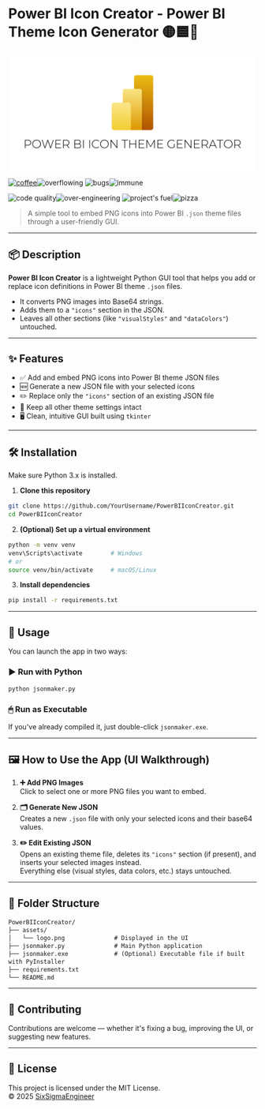 # Power BI Icon Creator - Power BI Theme Icon Generator 🟡🟦🔺

![Logo](assets/logo.png)

[![coffee](https://img.shields.io/badge/☕-coffee-red)](https://buymeacoffee.com)![overflowing](https://img.shields.io/badge/-overflowing-orange)
![bugs](https://img.shields.io/badge/-bugs-lightgrey)![immune](https://img.shields.io/badge/-immune-brightgreen)

![code quality](https://img.shields.io/badge/code%20quality-undefined-yellowgreen)![over-engineering](https://img.shields.io/badge/over--engineering-100%25-blue)
![project's fuel](https://img.shields.io/badge/project's-fuel-purple)![pizza](https://img.shields.io/badge/-pizza-important)

> A simple tool to embed PNG icons into Power BI `.json` theme files through a user-friendly GUI.

---

## 📦 Description

**Power BI Icon Creator** is a lightweight Python GUI tool that helps you add or replace icon definitions in Power BI theme `.json` files.

- It converts PNG images into Base64 strings.
- Adds them to a `"icons"` section in the JSON.
- Leaves all other sections (like `"visualStyles"` and `"dataColors"`) untouched.

---

## ✨ Features

- ✅ Add and embed PNG icons into Power BI theme JSON files  
- 🆕 Generate a new JSON file with your selected icons  
- ✏️ Replace only the `"icons"` section of an existing JSON file  
- 🎨 Keep all other theme settings intact  
- 🖥️ Clean, intuitive GUI built using `tkinter`

---

## 🛠 Installation

Make sure Python 3.x is installed.

1. **Clone this repository**

```bash
git clone https://github.com/YourUsername/PowerBIIconCreator.git
cd PowerBIIconCreator
```

2. **(Optional) Set up a virtual environment**

```bash
python -m venv venv
venv\Scripts\activate        # Windows
# or
source venv/bin/activate     # macOS/Linux
```

3. **Install dependencies**

```bash
pip install -r requirements.txt
```

---

## 🚀 Usage

You can launch the app in two ways:

### ▶️ Run with Python

```bash
python jsonmaker.py
```

### 🖱 Run as Executable

If you've already compiled it, just double-click `jsonmaker.exe`.

---

## 🖼 How to Use the App (UI Walkthrough)

1. **➕ Add PNG Images**  
   Click to select one or more PNG files you want to embed.

2. **🗂 Generate New JSON**  
   Creates a new `.json` file with only your selected icons and their base64 values.

3. **✏️ Edit Existing JSON**  
   Opens an existing theme file, deletes its `"icons"` section (if present), and inserts your selected images instead.  
   Everything else (visual styles, data colors, etc.) stays untouched.

---

## 📁 Folder Structure

```
PowerBIIconCreator/
├── assets/
│   └── logo.png              # Displayed in the UI
├── jsonmaker.py              # Main Python application
├── jsonmaker.exe             # (Optional) Executable file if built with PyInstaller
├── requirements.txt
└── README.md
```

---

## 🤝 Contributing

Contributions are welcome — whether it's fixing a bug, improving the UI, or suggesting new features.

---

## 📜 License

This project is licensed under the MIT License.  
© 2025 [SixSigmaEngineer](https://github.com/SixSigmaEngineer)
